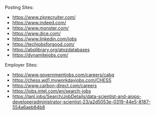 Posting Sites:
- https://www.ziprecruiter.com/
- https://www.indeed.com/
- https://www.monster.com/
- https://www.dice.com/
- https://www.linkedin.com/jobs
- https://techjobsforgood.com/
- https://abqlibrary.org/atozdatabases
- https://dynamitejobs.com/

Employer Sites:
- https://www.governmentjobs.com/careers/cabq
- https://chess.wd1.myworkdayjobs.com/CHESS
- https://www.carbon-direct.com/careers
- https://jobs.intel.com/en/search-jobs
- https://lanl.jobs/Search/JobDetails/data-scientist-and-aiops-developeradministrator-scientist-23/a2d5053e-0319-44e5-8187-554a6aeb84b8
